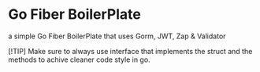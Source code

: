# Go Fiber BoilerPlate

a simple Go Fiber BoilerPlate that uses Gorm, JWT, Zap & Validator

[!TIP]
Make sure to always use interface that implements the struct and the methods to achive cleaner code style in go.
